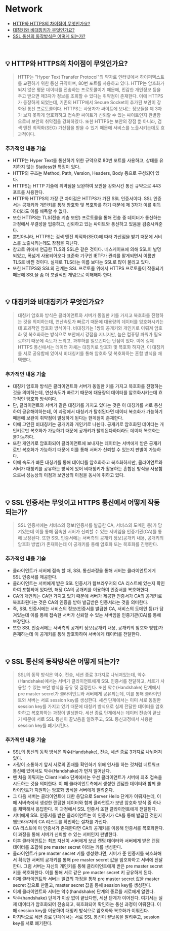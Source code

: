 # Network

- [HTTP와 HTTPS의 차이점이 무엇인가요?](#%EF%B8%8F-http와-https의-차이점이-무엇인가요)
- [대칭키와 비대칭키가 무엇인가요?](#%EF%B8%8F-대칭키와-비대칭키가-무엇인가요)
- [SSL 통신의 동작방식은 어떻게 되는가?](#%EF%B8%8F-ssl-통신의-동작방식은-어떻게-되는가?)


<br>

## 💡 HTTP와 HTTPS의 차이점이 무엇인가요?
> HTTP는 "Hyper Text Transfer Protocol"의 약자로 인터넷에서 하이퍼텍스트를 교환하기 위한 통신 규약이며, 80번 포트를 사용하고 있다. HTTP는 암호화가 되지 않은 평문 데이터를 전송하는 프로토콜이기 때문에, 민감한 개인정보 등을 주고 받으면 제3자가 정보를 조회할 수 있다는 취약점이 존재한다. 이에 HTTPS가 등장하게 되었는데, 기존의 HTTP에서 Secure Socket이 추가된 보안이 강화된 통신 프로토콜이다. HTTPS는 사용자가 싸이트에 보내는 정보들을 제 3자가 보지 못하게 암호화하고 접속한 싸이트가 신뢰할 수 있는 싸이트인지 판별함으로써 보안의 취약점을 강화하였다. 또한 HTTPS는 보안의 장점 뿐 아니라, 검색 엔진 최적화(SEO) 가산점을 받을 수 있기 때문에 서비스를 노출시키는데도 효과적이다.


### 추가적인 내용 기술
- HTTP는 Hyper Text를 통신하기 위한 규약으로 80번 포트를 사용하고, 상태를 유지하지 않는 Statless한 특징이 있다.
- HTTP의 구조는 Method, Path, Version, Headers, Body 등으로 구성되어 있다.
- HTTPS는 HTTP 기술에 취약점을 보완하여 보안을 강화시킨 통신 규약으로 443 포트를 사용한다.
- HTTP와 HTTPS의 가장 큰 차이점은 HTTPS가 가진 SSL 인증서이다. SSL 인증서는 공개키와 개인키를 통해 암호화 및 복호화를 하기 때문에 제 3자가 이를 취득하더라도 이를 해독할 수 없다.
- 또한 HTTPS는 TLS(전송 계층 보안) 프로토콜을 통해 전송 중 데이터가 통신하는 과정에서 무결성을 입증하고, 신뢰하고 있는 싸이트와 통신하고 있음을 검증시켜준다.
- 뿐만아니라, HTTPS는 검색 엔진 최적화(SEO)에 따라 가산점을 받기 때문에 서비스를 노출시키는데도 장점을 지닌다.
- 참고로 위에서 언급한 TLS와 SSL은 같은 것이다. 네스케이프에 의해 SSL이 발명되었고, 폭넓게 사용되어오다 표준화 기구인 IETF가 관리를 맡게되면서 이름만 TLS로 바뀐 것이다. 실제로 TLS라는 이름 보다는 SSL로 많이 불리고 있다.
- 또한 HTTPS와 SSL의 관계는 SSL 프로토콜 위에서 HTTPS 프로토콜이 작동되기 때문에 SSL을 좀 더 포괄적인 개념으로 이해해야 한다.


<br>

## 💡 대칭키와 비대칭키가 무엇인가요?
> 대칭키 암호화 방식은 클라이언트와 서버가 동일한 키를 가지고 복호화를 진행하는 것을 의미하는데, 연산속도가 빠르기 때문에 대용량의 데이터를 암호화시키는데 효과적인 암호화 방식이다. 비대칭키는 1쌍의 공개키와 개인키로 이뤄져 암호화 및 복호화하는 방식으로 보안에서 강점을 지니지만, 높은 컴퓨팅 파워가 필요로하기 때문에 속도가 느리고, 과부하를 일으킨다는 단점이 있다. 이에 실제 HTTPS 통신에서는 데이터 자체는 대칭키로 암호화 및 복호화 하지만, 이 대칭키를 서로 공유함에 있어서 비대칭키를 통해 암호화 및 복호화하는 혼합 방식을 채택했다.

### 추가적인 내용 기술
- 대칭키 암호화 방식은 클라이언트와 서버가 동일한 키를 가지고 복호화를 진행하는 것을 의미하는데, 연산속도가 빠르기 때문에 대용량의 데이터를 암호화시키는데 효과적인 암호화 방식이다. 
- 단, 클라이언트와 서버가 같은 대칭키를 가지고 있다는 것은 이 대칭키를 서로 통신하여 공유해야하는데, 이 과정에서 대칭키가 탈취된다면 데이터 복호화가 가능하기 때문에 보완이 취약점이 발생하게 된다는 한계점이 존재한다.
- 이에 고안된 비대칭키는 공개키와 개인키로 나뉜다. 공개키로 암호화된 데이터는 개인키로만 복호화가 가능하기 때문에 공개키가 탈취된다하더라도 데이터 복호화는 불가능하다.
- 또한 개인키로 암호화되어 클라이언트에 보내지는 데이터는 서버에게 받은 공개키로만 복호화가 가능하기 때문에 이를 통해 서버가 신뢰할 수 있는지 판별이 가능하다.
- 이에 속도가 빠른 대칭키를 통해 데이터를 암호화하고 복호화하지만, 클라이언트와 서버가 대칭키를 공유하는 방식에 있어 비대칭키가 활용하는 혼합된 방식을 사용함으로써 성능상의 이점과 보안상의 이점을 동시에 취하고 있다.


<br>


## 💡 SSL 인증서는 무엇이고 HTTPS 통신에서 어떻게 작동되는가?
> SSL 인증서에는 서비스의 정보(인증서를 발급한 CA, 서비스의 도메인 등)가 담겨있는데 이를 통해 접속한 서버가 신뢰할 수 있는 서버임을 인증기관(CA)를 통해 보장된다. 또한 SSL 인증서에는 서버측의 공개키 정보(공개키 내용, 공개키의 암호화 방법)가 존재하는데 이 공개키를 통해 암호화 또는 복호화를 진행한다.

### 추가적인 내용 기술
- 클라이언트가 서버에 접속 할 때, SSL 통신과정을 통해 서버는 클라이언트에게 SSL 인증서를 제공한다.
- 클라이언트는 서버에게 받은 SSL 인증서가 웹브라우저의 CA 리스트에 있는지 확인하여 포함되어 있다면, 해당 CA의 공개키를 이용하여 인증서를 복호화한다.
- CA의 개인키는 CA만 가지고 있기 때문에 서버가 제공한 인증서가 CA의 공개키로 복호화된다는 것은 CA의 인증을 받아 발급받은 인증서라는 것을 의미한다.
- 즉, SSL 인증서에는 서비스의 정보(인증서를 발급한 CA, 서비스의 도메인 등)가 담겨있는데 이를 통해 접속한 서버가 신뢰할 수 있는 서버임을 인증기관(CA)를 통해 보장된다. 
- 또한 SSL 인증서에는 서버측의 공개키 정보(공개키 내용, 공개키의 암호화 방법)가 존재하는데 이 공개키를 통해 암호화하여 서버에게 데이터를 전달한다.


<br>

## 💡 SSL 통신의 동작방식은 어떻게 되는가?
> SSL의 동작 방식은 악수, 전송, 세션 종료 3가지로 나뉘져있는데, 악수(Handshake)에서는 서버가 클라이언트에게 SSL 인증서를 전달하고, 서로가 사용할 수 있는 보안 방식을 공유 및 결정한다. 또한 악수(Handshake) 단계에서 pre master secret가 클라이언트와 서버에게 공유되는데, 이를 통해 클라이언트와 서버는 서로 session key를 생성한다. 세션 단계에서는 이미 서로 동일한 session key를 가지고 있기 때문에 대칭키 방식으로 실제 전달한 데이터를 암호화하고 복호화하는 과정이 발생한다. 세션 종료 단계에서는 데이터 전송이 끝났기 때문에 서로 SSL 통신이 끝났음을 알려주고, SSL 통신과정에서 사용한 session key를 폐기시킨다.

### 추가적인 내용 기술
- SSL의 통신의 동작 방식은 악수(Handshake), 전송, 세션 종료 3가지로 나뉘어져있다.
- 사람이 소통하기 앞서 서로의 존재를 확인하기 위해 인사를 하는 것처럼 네트워크 통신에 있어서도 악수(Handshake)가 먼저 일어난다.
- 맨 처음 이뤄지는 Client Hello 단계에서는 우선 클라이언트가 서버에 최초 접속을 시도하는 것을 의미한다. 이 때 클라이언트측에서 생성한 랜덤한 데이터와 함께 클라이언트가 지원하는 암호화 방식을 서버에게 알려준다.
- 그 다음 서버는 클라이언트에 대한 응답으로 Server Hello 단계가 이뤄지는데, 이 때 서버측에서 생성한 랜덤한 데이터와 함께 클라언트가 보낸 암호화 방식 중 하나를 채택해서 응답한다. 이 과정에서 SSL 인증서 또한 클라이언트에게 전달된다.
- 서버에게 SSL 인증서를 받은 클라이언트는 이 인증서가 CA를 통해 발급된 것인지 웹브라우저의 CA 리스트를 확인하는 절차를 가진다.
- CA 리스트에 이 인증서가 존재한다면 CA의 공개키를 이용해 인증서를 복호화한다. 이 과정을 통해 서버가 신뢰할 수 있는 서버인지 판별한다.
- 이후 클라이언트는 최초 자신이 서버에게 보낸 랜덤 데이터와 서버에게 받은 랜덤 데이터를 조합해 pre master secret 이라는 키를 생성한다. 
- 클라이언트가 pre master secret 키를 생성했다면, 서버가 준 인증서를 복호화해서 획득한 서버의 공개키를 통해 pre master secret 값을 암호화하고 서버에 전달한다. 그럼 서버는 자신의 개인키를 통해 클라이언트에게 받은 pre master secret 키를 복호화한다. 이를 통해 서로 같은 pre master secret 키 공유하게 된다.
- 이제 클라이언트와 서버는 일련의 과정을 통해 pre master secret 값을 master secret 값으로 만들고, master secret 값을 통해 session key를 생성한다.
- 이제 클라이언트와 서버는 악수(handshake) 단계의 종료를 서로에게 알린다.
- 악수(handshake) 단계가 이상 없이 끝났다면, 세션 단계가 이어진다. 여기서는 실제 데이터가 암호화되어 전송되고, 복호화되어 확인하는 통신 과정이 이뤄진다. 이 때 session key를 이용하여 대칭키 방식으로 암호화와 복호화가 이뤄진다.
- 마지막으로 세션 종료 단계에서는 서로 SSL 통신이 끝낫음을 알려주고, session key를 서로 폐기한다.
